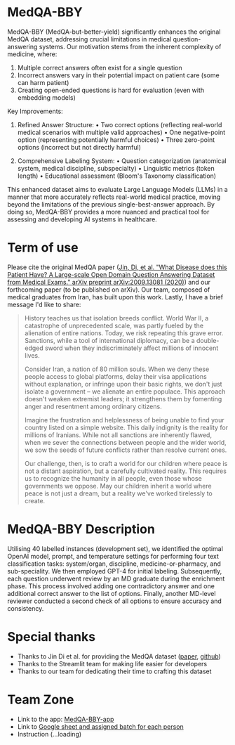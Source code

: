 # MedQA-BBY

MedQA-BBY (MedQA-but-better-yield) significantly enhances the original MedQA dataset, addressing crucial limitations in medical question-answering systems. Our motivation stems from the inherent complexity of medicine, where:

1. Multiple correct answers often exist for a single question
2. Incorrect answers vary in their potential impact on patient care (some can harm patient)
3. Creating open-ended questions is hard for evaluation (even with embedding models)

Key Improvements:

1. Refined Answer Structure:
   • Two correct options (reflecting real-world medical scenarios with multiple valid approaches)
   • One negative-point option (representing potentially harmful choices)
   • Three zero-point options (incorrect but not directly harmful)

2. Comprehensive Labeling System:
   • Question categorization (anatomical system, medical discipline, subspecialty)
   • Linguistic metrics (token length)
   • Educational assessment (Bloom's Taxonomy classification)

This enhanced dataset aims to evaluate Large Language Models (LLMs) in a manner that more accurately reflects real-world medical practice, moving beyond the limitations of the previous single-best-answer approach. By doing so, MedQA-BBY provides a more nuanced and practical tool for assessing and developing AI systems in healthcare.

# Term of use
Please cite the original MedQA paper ([Jin, Di, et al. "What Disease does this Patient Have? A Large-scale Open Domain Question Answering Dataset from Medical Exams." arXiv preprint arXiv:2009.13081 (2020)](https://arxiv.org/abs/2009.13081)) and our forthcoming paper (to be published on arXiv). Our team, composed of medical graduates from Iran, has built upon this  work. Lastly, I have a brief message I'd like to share:

> History teaches us that isolation breeds conflict. World War II, a catastrophe of unprecedented scale, was partly fueled by the alienation of entire nations. Today, we risk repeating this grave error. Sanctions, while a tool of international diplomacy, can be a double-edged sword when they indiscriminately affect millions of innocent lives.
> 
> Consider Iran, a nation of 80 million souls. When we deny these people access to global platforms, delay their visa applications without explanation, or infringe upon their basic rights, we don't just isolate a government – we alienate an entire populace. This approach doesn't weaken extremist leaders; it strengthens them by fomenting anger and resentment among ordinary citizens.
> 
> Imagine the frustration and helplessness of being unable to find your country listed on a simple website. This daily indignity is the reality for millions of Iranians. While not all sanctions are inherently flawed, when we sever the connections between people and the wider world, we sow the seeds of future conflicts rather than resolve current ones.
> 
> Our challenge, then, is to craft a world for our children where peace is not a distant aspiration, but a carefully cultivated reality. This requires us to recognize the humanity in all people, even those whose governments we oppose. May our children inherit a world where peace is not just a dream, but a reality we've worked tirelessly to create.

# MedQA-BBY Description 
Utilising 40 labelled instances (development set), we identified the optimal OpenAI model, prompt, and temperature settings for performing four text classification tasks: system/organ, discipline, medicine-or-pharmacy, and sub-speciality. We then employed GPT-4 for initial labeling. Subsequently, each question underwent review by an MD graduate during the enrichment phase. This process involved adding one contradictory answer and one additional correct answer to the list of options. Finally, another MD-level reviewer conducted a second check of all options to ensure accuracy and consistency.


# Special thanks

- Thanks to Jin Di et al. for providing the MedQA dataset ([paper](https://arxiv.org/abs/2009.13081), [github](https://github.com/jind11/MedQA?tab=readme-ov-file))
- Thanks to the Streamlit team for making life easier for developers
- Thanks to our team for dedicating their time to crafting this dataset

# Team Zone

- Link to the app: [MedQA-BBY-app](https://medq-bby-eval-app.streamlit.app/) 
- Link to [Google sheet and assigned batch for each person](https://docs.google.com/spreadsheets/d/1_NK8wMHkDgLfEx6VB_BY6YSvXpMQ_ls6Xzlai2h3pJ4/edit?usp=sharing)
- Instruction (...loading)
